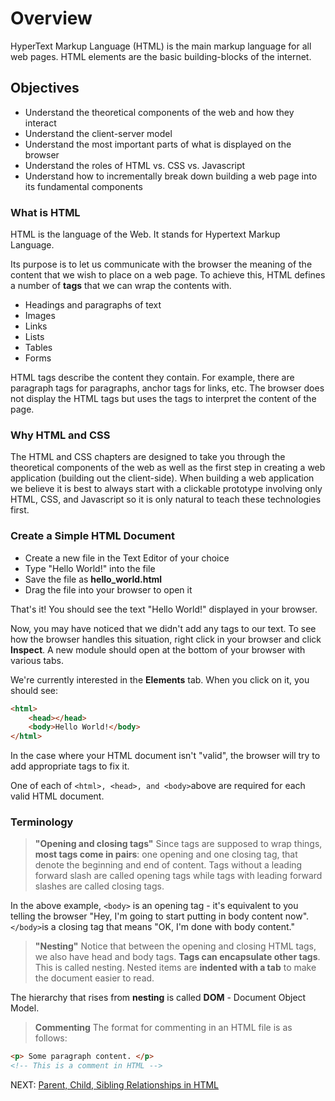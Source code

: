 # Overview

HyperText Markup Language (HTML) is the main markup language for all web pages. HTML elements are the basic building-blocks of the internet.

## Objectives

* Understand the theoretical components of the web and how they interact
* Understand the client-server model
* Understand the most important parts of what is displayed on the browser
* Understand the roles of HTML vs. CSS vs. Javascript
* Understand how to incrementally break down building a web page into its fundamental components

### What is HTML

HTML is the language of the Web. It stands for Hypertext Markup Language.

Its purpose is to let us communicate with the browser the meaning of the content that we wish to place on a web page. To achieve this, HTML defines a number of **tags** that we can wrap the contents with.

* Headings and paragraphs of text
* Images
* Links
* Lists
* Tables
* Forms

HTML tags describe the content they contain. For example, there are paragraph tags for paragraphs, anchor tags for links, etc. The browser does not display the HTML tags but uses the tags to interpret the content of the page.

### Why HTML and CSS

The HTML and CSS chapters are designed to take you through the theoretical components of the web as well as the first step in creating a web application (building out the client-side). When building a web application we believe it is best to always start with a clickable prototype involving only HTML, CSS, and Javascript so it is only natural to teach these technologies first.

### Create a Simple HTML Document

* Create a new file in the Text Editor of your choice
* Type "Hello World!" into the file
* Save the file as **hello_world.html**
* Drag the file into your browser to open it

That's it! You should see the text "Hello World!" displayed in your browser.

Now, you may have noticed that we didn't add any tags to our text. To see how the browser handles this situation, right click in your browser and click **Inspect**. A new module should open at the bottom of your browser with various tabs.

We're currently interested in the **Elements** tab. When you click on it, you should see:

```html
<html>
    <head></head>
    <body>Hello World!</body>
</html>
```

In the case where your HTML document isn't "valid", the browser will try to add appropriate tags to fix it.

One of each of ```<html>, <head>, and <body>```above are required for each valid HTML document.

### Terminology

> **"Opening and closing tags"**
Since tags are supposed to wrap things, **most tags come in pairs**: one opening and one closing tag, that denote the beginning and end of content. Tags without a leading forward slash are called opening tags while tags with leading forward slashes are called closing tags.

In the above example, ```<body>``` is an opening tag - it's equivalent to you telling the browser "Hey, I'm going to start putting in body content now". ```</body>```is a closing tag that means "OK, I'm done with body content."

> **"Nesting"**
Notice that between the opening and closing HTML tags, we also have head and body tags. **Tags can encapsulate other tags**. This is called nesting. Nested items are **indented with a tab** to make the document easier to read.

The hierarchy that rises from **nesting** is called **DOM** - Document Object Model.

> **Commenting**
The format for commenting in an HTML file is as follows:

```html
<p> Some paragraph content. </p>
<!-- This is a comment in HTML -->
```

NEXT: [Parent, Child, Sibling Relationships in HTML](./parent_child_relationship.md)
